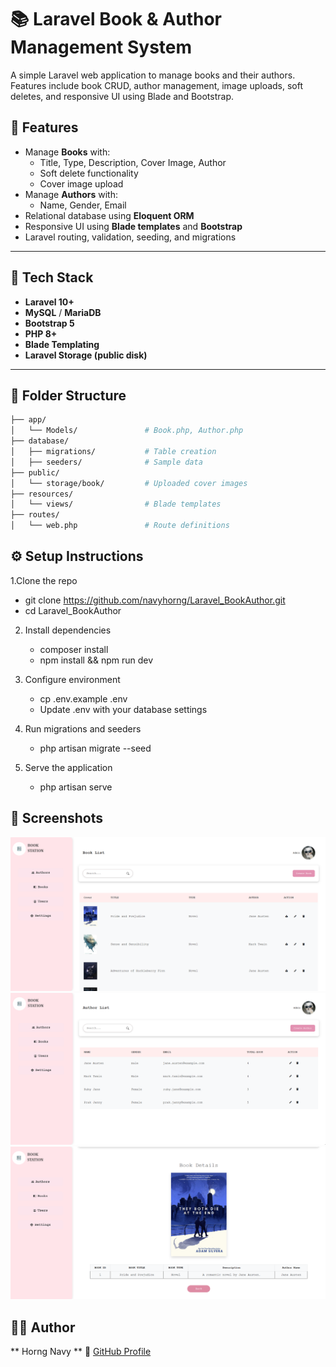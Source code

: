 # 📚 Laravel Book & Author Management System

A simple Laravel web application to manage books and their authors. Features include book CRUD, author management, image uploads, soft deletes, and responsive UI using Blade and Bootstrap.

## 🚀 Features

- Manage **Books** with:
  - Title, Type, Description, Cover Image, Author
  - Soft delete functionality
  - Cover image upload
- Manage **Authors** with:
  - Name, Gender, Email
- Relational database using **Eloquent ORM**
- Responsive UI using **Blade templates** and **Bootstrap**
- Laravel routing, validation, seeding, and migrations

---

## 🧱 Tech Stack

- **Laravel 10+**
- **MySQL** / **MariaDB**
- **Bootstrap 5**
- **PHP 8+**
- **Blade Templating**
- **Laravel Storage (public disk)**

---

## 📂 Folder Structure

```bash
├── app/
│   └── Models/               # Book.php, Author.php
├── database/
│   ├── migrations/           # Table creation
│   ├── seeders/              # Sample data
├── public/
│   └── storage/book/         # Uploaded cover images
├── resources/
│   └── views/                # Blade templates
├── routes/
│   └── web.php               # Route definitions
```
## ⚙️ Setup Instructions

1.Clone the repo
 - git clone https://github.com/navyhorng/Laravel_BookAuthor.git
- cd Laravel_BookAuthor
    
2. Install dependencies
    - composer install
    - npm install && npm run dev
      
3. Configure environment
    - cp .env.example .env
    - Update .env with your database settings
      
4. Run migrations and seeders
    - php artisan migrate --seed

5. Serve the application
    - php artisan serve

## 📸 Screenshots

![BookList](screenshots/BookList.png)
![AuthorList](screenshots/AuthorList.png)
![BookDetail](screenshots/BookDetails.png)

## 🧑‍💻 Author

** Horng Navy **
🔗 [GitHub Profile](https://github.com/horngnavy)
